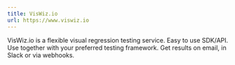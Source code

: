 ```yaml
---
title: VisWiz.io
url: https://www.viswiz.io
---
```


VisWiz.io is a flexible visual regression testing service. Easy to use SDK/API. Use together with your preferred testing framework. Get results on email, in Slack or via webhooks.

